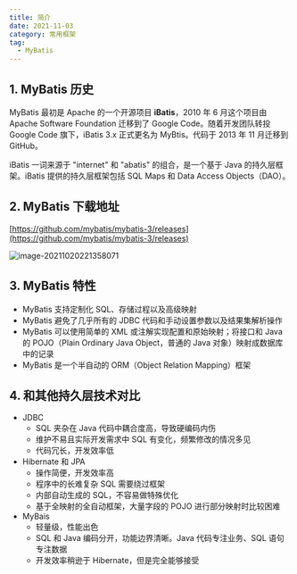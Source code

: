 ```yaml
---
title: 简介
date: 2021-11-03
category: 常用框架
tag:
  - MyBatis
---
```


## 1. MyBatis 历史

MyBatis 最初是 Apache 的一个开源项目 **iBatis**，2010 年 6 月这个项目由 Apache Software Foundation 迁移到了 Google Code。随着开发团队转投 Google Code 旗下，iBatis 3.x 正式更名为 MyBtis。代码于 2013 年 11 月迁移到 GitHub。

iBatis 一词来源于 "internet" 和 "abatis" 的组合，是一个基于 Java 的持久层框架。iBatis 提供的持久层框架包括 SQL Maps 和 Data Access Objects（DAO）。

## 2. MyBatis 下载地址

[https://github.com/mybatis/mybatis-3/releases](https://github.com/mybatis/mybatis-3/releases)

![image-20211020221358071](http://img.hl1015.top/blog/image-20211020221358071.png)

## 3. MyBatis 特性

- MyBatis 支持定制化 SQL、存储过程以及高级映射
- MyBatis 避免了几乎所有的 JDBC 代码和手动设置参数以及结果集解析操作
- MyBatis 可以使用简单的 XML 或注解实现配置和原始映射；将接口和 Java 的 POJO（Plain Ordinary Java Object，普通的 Java 对象）映射成数据库中的记录
- MyBatis 是一个半自动的 ORM（Object Relation Mapping）框架

## 4. 和其他持久层技术对比

- JDBC
  - SQL 夹杂在 Java 代码中耦合度高，导致硬编码内伤
  - 维护不易且实际开发需求中 SQL 有变化，频繁修改的情况多见
  - 代码冗长，开发效率低
- Hibernate 和 JPA
  - 操作简便，开发效率高
  - 程序中的长难复杂 SQL 需要绕过框架
  - 内部自动生成的 SQL，不容易做特殊优化 
  - 基于全映射的全自动框架，大量字段的 POJO 进行部分映射时比较困难
- MyBais
  - 轻量级，性能出色
  - SQL 和 Java 编码分开，功能边界清晰。Java 代码专注业务、SQL 语句专注数据
  - 开发效率稍逊于 Hibernate，但是完全能够接受